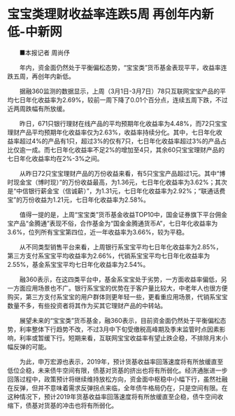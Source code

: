 # 宝宝类理财收益率连跌5周 再创年内新低-中新网

　　■本报记者 周尚伃

　　年内，资金面仍然处于平衡偏松态势，“宝宝类”货币基金表现平平，收益率连跌五周，再创年内新低。

　　据融360监测的数据显示，上周（3月1日-3月7日）78只互联网宝宝产品的平均七日年化收益率为2.69%，较前一周下降了0.01个百分点，连续五周下跌，不过近两周跌幅有所放缓。

　　昨日，671只银行理财在线产品的平均预期年化收益率为4.48%，而72只宝宝理财产品平均预期年化收益率仅为2.63%，收益率持续分化。其中，七日年化收益率超过4%的产品有1只，超过3%的仅有7只，七日年化收益率超过3%的产品占比仅逾一成。而七日年化收益率不足2%的增加至4只，其余60只宝宝理财产品的七日年化收益率均在2%-3%之间。

　　从昨日72只宝宝理财产品的万份收益来看，有5只宝宝产品超过1元。其中“博时现金宝（博时现）”的万份收益最高，为1.36元，七日年化收益率为3.62%；其次是“中信银行薪金宝（信诚薪）”，为1.31元，七日年化收益率为2.92%；“联通话费宝”的万份收益为1.21元，七日年化收益率为2.58%。

　　值得一提的是，上周“宝宝类”货币基金收益TOP10中，国金证券旗下平台佣金宝产品“金腾通”表现不俗，合作基金为“国金金腾通货币A”，七日年化收益率为3.6%，位列所有宝宝第四位，近一年收益率为3.66%，较为平稳。

　　从不同类型销售平台来看，上周银行系宝宝平均七日年化收益率为2.85%，第三方支付系宝宝平均收益率为2.66%，代销系宝宝平均七日年化收益率为2.55%，基金系宝宝平均七日年化收益率为2.54%。

　　融360表示，在这四类平台中，基金系宝宝处于劣势，一方面收益率偏低，另一方面应用场景也不广。银行系宝宝的优势在于客户量比较大，中老年人也很方便购买，第三方支付系宝宝的用户群体则更年轻一些，更看重应用场景，代销系宝宝数量不多，有些投资者将其作为买其它理财产品的中转站。

　　展望未来的“宝宝类”货币基金，融360表示，目前资金面仍然处于平衡偏松态势，利率整体下行趋势不改，不过3月中下旬受缴税高峰期及季末监管时点因素影响，利率或暂缓下行。短期来看，互联网宝宝收益率有望止跌企稳，不排除月末小幅反弹的可能。

　　为此，申万宏源也表示，2019年，预计货基收益率回落速度将有所放缓直至低位企稳，未来债牛空间有限，债基对货基的挤出也将有所弱化。经济通胀进一步回落过程中，政策预计将继续维持放松方向，资金面中枢稳中小幅下行，虽然社融在反弹，但并不意味着需求反弹拐点来临，全年债牛格局仍在，只是空间有限。在这种情况下，预计2019年货基收益率回落速度将有所放缓直至企稳，债牛空间收缩下，债基对货基的冲击也将有所弱化。
